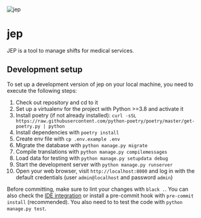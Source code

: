 ![jep](https://github.com/jeriox/jep/workflows/jep/badge.svg)
# jep
JEP is a tool to manage shifts for medical services.

## Development setup

To set up a development version of jep on your local machine, you need to execute the following steps:
1. Check out repository and cd to it
2. Set up a virtualenv for the project with Python >=3.8 and activate it
3. Install poetry (if not already installed): `curl -sSL https://raw.githubusercontent.com/python-poetry/poetry/master/get-poetry.py | python`
4. Install dependencies with `poetry install`
5. Create env file with `cp .env.example .env`
6. Migrate the database with `python manage.py migrate`
7. Compile translations with `python manage.py compilemessages`
8. Load data for testing with `python manage.py setupdata debug`
9. Start the development server with `python manage.py runserver`
10. Open your web browser, visit `http://localhost:8000` and log in with the default credentials (user `admin@localhost` and password `admin`)

Before committing, make sure to lint your changes with `black .`. You can also check the [IDE integration](https://github.com/psf/black#editor-integration) or install a pre-commit hook with `pre-commit install` (recommended). You also need to to test the code with `python manage.py test`.
